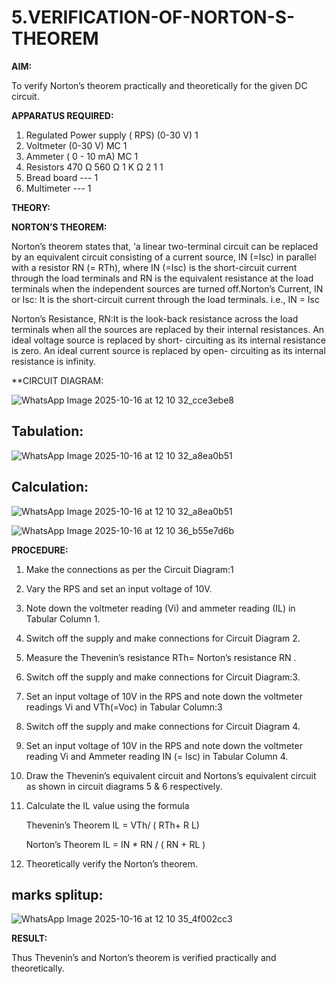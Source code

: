 # 5.VERIFICATION-OF-NORTON-S-THEOREM

**AIM:**

To verify Norton’s theorem practically and theoretically for the given DC circuit.

**APPARATUS REQUIRED:**

1.	Regulated Power supply ( RPS)	(0-30 V)	1
2.	Voltmeter	(0-30 V) MC	1
3.	Ammeter	( 0 - 10 mA) MC	1
4.	Resistors	470 Ω 560 Ω 1 K Ω	2 1 1
5.	Bread board	---	1
6.	Multimeter	---	1

**THEORY:**

**NORTON’S THEOREM:**

Norton’s theorem states that, ‘a linear two-terminal circuit can be replaced by an equivalent circuit consisting of a current source, IN (=Isc) in parallel with a resistor RN (= RTh), where IN (=Isc) is the short-circuit current through the load terminals and RN is the equivalent resistance at the load terminals when the independent sources are turned off.Norton’s Current, IN or Isc:
It is the short-circuit current through the load terminals. i.e., IN = Isc

Norton’s Resistance, RN:It is the look-back resistance across the load terminals when all the sources are replaced by their internal resistances. An ideal voltage source is replaced by short- circuiting as its internal resistance is zero. An ideal current source is replaced by open- circuiting as its internal resistance is infinity.
 
**CIRCUIT DIAGRAM:


![WhatsApp Image 2025-10-16 at 12 10 32_cce3ebe8](https://github.com/user-attachments/assets/0a4e76cf-2563-4bc4-82ef-04fbe945c5c9)
## Tabulation:


![WhatsApp Image 2025-10-16 at 12 10 32_a8ea0b51](https://github.com/user-attachments/assets/1773b931-ab60-4767-9536-e9caccd010b2)
## Calculation:

![WhatsApp Image 2025-10-16 at 12 10 32_a8ea0b51](https://github.com/user-attachments/assets/329de46c-3f12-467a-8b4e-145e1f38a8df)

![WhatsApp Image 2025-10-16 at 12 10 36_b55e7d6b](https://github.com/user-attachments/assets/644eec46-16ce-4da0-9385-cfddc9650856)


**PROCEDURE:**

1.	Make the connections as per the Circuit Diagram:1

2.	Vary the RPS and set an input voltage of 10V.

3.	Note down the voltmeter reading (Vi) and ammeter reading (IL) in Tabular Column 1.

4.	Switch off the supply and make connections for Circuit Diagram 2.

5.	Measure the Thevenin’s resistance RTh= Norton’s resistance RN .

6.	Switch off the supply and make connections for Circuit Diagram:3.

7.	Set an input voltage of 10V in the RPS and note down the voltmeter readings Vi and VTh(=Voc) in Tabular Column:3

8.	Switch off the supply and make connections for Circuit Diagram 4.

9.	Set an input voltage of 10V in the RPS and note down the voltmeter reading Vi and Ammeter reading IN (= Isc) in Tabular Column 4.

10.	Draw the Thevenin’s equivalent circuit and Nortons’s equivalent circuit as shown in circuit diagrams 5 & 6 respectively.

11.	Calculate the IL value using the formula

   	Thevenin’s Theorem IL = VTh/ ( RTh+ R L)

   	Norton’s Theorem IL = IN * RN / ( RN + RL )

12.	Theoretically verify the Norton’s theorem.

## marks splitup:

 

![WhatsApp Image 2025-10-16 at 12 10 35_4f002cc3](https://github.com/user-attachments/assets/6d6da2a2-eb3e-43ed-85db-67dba74353dd)

**RESULT:**

Thus Thevenin’s and Norton’s theorem is verified practically and theoretically.
